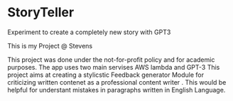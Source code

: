# StoryTeller
Experiment to create a completely new story with GPT3


This is my Project @ Stevens

This project was done under the not-for-profit policy and for academic purposes. The app uses two main servises AWS lambda and GPT-3
This project aims at creating a stylicstic Feedback generator Module for criticizing written contenet as a professional content writer . This would be helpful for understant mistakes in paragraphs written in English Language.


